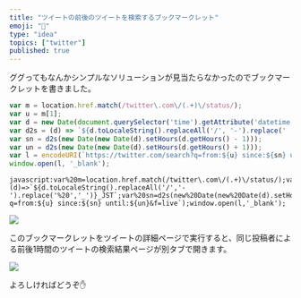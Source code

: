 ```yaml
---
title: "ツイートの前後のツイートを検索するブックマークレット"
emoji: "🎻"
type: "idea"
topics: ["twitter"]
published: true
---
```


ググってもなんかシンプルなソリューションが見当たらなかったのでブックマークレットを書きました。

```js
var m = location.href.match(/twitter\.com\/(.+)\/status/);
var u = m[1];
var d = new Date(document.querySelector('time').getAttribute('datetime'));
var d2s = (d) => `${d.toLocaleString().replaceAll('/', '-').replace(' ', '_')}_JST`;
var sn = d2s(new Date(new Date(d).setHours(d.getHours() - 1)));
var un = d2s(new Date(new Date(d).setHours(d.getHours() + 1)));
var l = encodeURI(`https://twitter.com/search?q=from:${u} since:${sn} until:${un}&f=live`);
window.open(l, '_blank');
```

```
javascript:var%20m=location.href.match(/twitter\.com\/(.+)\/status/);var%20u=m[1];var%20d=new%20Date(document.querySelector('time').getAttribute('datetime'));var%20d2s=(d)=>`${d.toLocaleString().replaceAll('/','-').replace('%20','_')}_JST`;var%20sn=d2s(new%20Date(new%20Date(d).setHours(d.getHours()-1)));var%20un=d2s(new%20Date(new%20Date(d).setHours(d.getHours()+1)));var%20l=encodeURI(`https://twitter.com/search?q=from:${u} since:${sn} until:${un}&f=live`);window.open(l,'_blank');
```

![](https://tva1.sinaimg.cn/large/008vxvgGgy1h7aan3pmrfj30ty0uodhe.jpg)

このブックマークレットをツイートの詳細ページで実行すると、同じ投稿者による前後1時間のツイートの検索結果ページが別タブで開きます。

![](https://img.esa.io/uploads/production/attachments/15064/2022/10/19/77821/89973c7c-1386-477b-9da0-8fdcffc08c79.gif)

よろしければどうぞ✋
